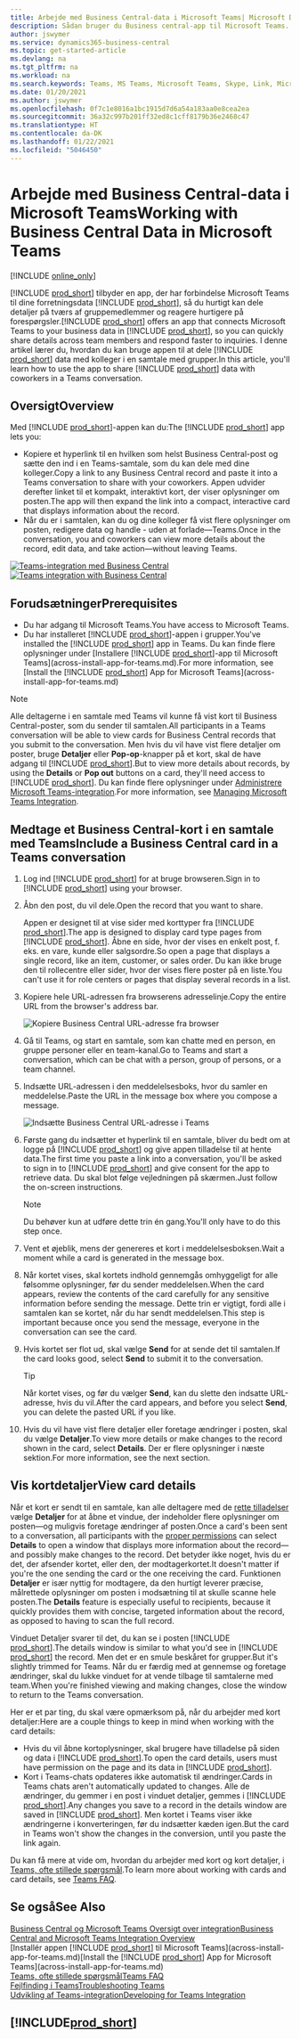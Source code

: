 ```yaml
---
title: Arbejde med Business Central-data i Microsoft Teams| Microsoft Docs
description: Sådan bruger du Business central-app til Microsoft Teams.
author: jswymer
ms.service: dynamics365-business-central
ms.topic: get-started-article
ms.devlang: na
ms.tgt_pltfrm: na
ms.workload: na
ms.search.keywords: Teams, MS Teams, Microsoft Teams, Skype, Link, Microsoft 365, collaborate, collaboration, teamwork
ms.date: 01/20/2021
ms.author: jswymer
ms.openlocfilehash: 0f7c1e8016a1bc1915d7d6a54a183aa0e8cea2ea
ms.sourcegitcommit: 36a32c997b201ff32ed8c1cff8179b36e2468c47
ms.translationtype: HT
ms.contentlocale: da-DK
ms.lasthandoff: 01/22/2021
ms.locfileid: "5046450"
---
```

# <a name="working-with-business-central-data-in-microsoft-teams"></a><span data-ttu-id="97d74-103">Arbejde med Business Central-data i Microsoft Teams</span><span class="sxs-lookup"><span data-stu-id="97d74-103">Working with Business Central Data in Microsoft Teams</span></span>

[!INCLUDE [online_only](includes/online_only.md)]

<span data-ttu-id="97d74-104">[!INCLUDE [prod_short](includes/prod_short.md)] tilbyder en app, der har forbindelse Microsoft Teams til dine forretningsdata [!INCLUDE [prod_short](includes/prod_short.md)], så du hurtigt kan dele detaljer på tværs af gruppemedlemmer og reagere hurtigere på forespørgsler.</span><span class="sxs-lookup"><span data-stu-id="97d74-104">[!INCLUDE [prod_short](includes/prod_short.md)] offers an app that connects Microsoft Teams to your business data in [!INCLUDE [prod_short](includes/prod_short.md)], so you can quickly share details across team members and respond faster to inquiries.</span></span> <span data-ttu-id="97d74-105">I denne artikel lærer du, hvordan du kan bruge appen til at dele [!INCLUDE [prod_short](includes/prod_short.md)] data med kolleger i en samtale med grupper.</span><span class="sxs-lookup"><span data-stu-id="97d74-105">In this article, you'll learn how to use the app to share [!INCLUDE [prod_short](includes/prod_short.md)] data with coworkers in a Teams conversation.</span></span>

## <a name="overview"></a><span data-ttu-id="97d74-106">Oversigt</span><span class="sxs-lookup"><span data-stu-id="97d74-106">Overview</span></span>

<span data-ttu-id="97d74-107">Med [!INCLUDE [prod_short](includes/prod_short.md)]-appen kan du:</span><span class="sxs-lookup"><span data-stu-id="97d74-107">The [!INCLUDE [prod_short](includes/prod_short.md)] app lets you:</span></span>

- <span data-ttu-id="97d74-108">Kopiere et hyperlink til en hvilken som helst Business Central-post og sætte den ind i en Teams-samtale, som du kan dele med dine kolleger.</span><span class="sxs-lookup"><span data-stu-id="97d74-108">Copy a link to any Business Central record and paste it into a Teams conversation to share with your coworkers.</span></span> <span data-ttu-id="97d74-109">Appen udvider derefter linket til et kompakt, interaktivt kort, der viser oplysninger om posten.</span><span class="sxs-lookup"><span data-stu-id="97d74-109">The app will then expand the link into a compact, interactive card that displays information about the record.</span></span>
- <span data-ttu-id="97d74-110">Når du er i samtalen, kan du og dine kolleger få vist flere oplysninger om posten, redigere data og handle - uden at forlade&mdash;Teams.</span><span class="sxs-lookup"><span data-stu-id="97d74-110">Once in the conversation, you and coworkers can view more details about the record, edit data, and take action&mdash;without leaving Teams.</span></span>

<span data-ttu-id="97d74-111">[![Teams-integration med Business Central](media/teams-intro-v3.png)](media/teams-intro-v3.png#lightbox)</span><span class="sxs-lookup"><span data-stu-id="97d74-111">[![Teams integration with Business Central](media/teams-intro-v3.png)](media/teams-intro-v3.png#lightbox)</span></span>

## <a name="prerequisites"></a><span data-ttu-id="97d74-112">Forudsætninger</span><span class="sxs-lookup"><span data-stu-id="97d74-112">Prerequisites</span></span>

- <span data-ttu-id="97d74-113">Du har adgang til Microsoft Teams.</span><span class="sxs-lookup"><span data-stu-id="97d74-113">You have access to Microsoft Teams.</span></span>
- <span data-ttu-id="97d74-114">Du har installeret [!INCLUDE [prod_short](includes/prod_short.md)]-appen i grupper.</span><span class="sxs-lookup"><span data-stu-id="97d74-114">You've installed the [!INCLUDE [prod_short](includes/prod_short.md)] app in Teams.</span></span> <span data-ttu-id="97d74-115">Du kan finde flere oplysninger under [Installere [!INCLUDE [prod_short](includes/prod_short.md)]-app til Microsoft Teams](across-install-app-for-teams.md).</span><span class="sxs-lookup"><span data-stu-id="97d74-115">For more information, see [Install the [!INCLUDE [prod_short](includes/prod_short.md)] App for Microsoft Teams](across-install-app-for-teams.md)</span></span>

> [!NOTE]
> <span data-ttu-id="97d74-116">Alle deltagerne i en samtale med Teams vil kunne få vist kort til Business Central-poster, som du sender til samtalen.</span><span class="sxs-lookup"><span data-stu-id="97d74-116">All participants in a Teams conversation will be able to view cards for Business Central records that you submit to the conversation.</span></span> <span data-ttu-id="97d74-117">Men hvis du vil have vist flere detaljer om poster, bruge **Detaljer** eller **Pop-op**-knapper på et kort, skal de have adgang til [!INCLUDE [prod_short](includes/prod_short.md)].</span><span class="sxs-lookup"><span data-stu-id="97d74-117">But to view more details about records, by using the **Details** or **Pop out** buttons on a card, they'll need access to [!INCLUDE [prod_short](includes/prod_short.md)].</span></span> <span data-ttu-id="97d74-118">Du kan finde flere oplysninger under [Administrere Microsoft Teams-integration](admin-teams-integration.md#minimum-requirements-1).</span><span class="sxs-lookup"><span data-stu-id="97d74-118">For more information, see [Managing Microsoft Teams Integration](admin-teams-integration.md#minimum-requirements-1).</span></span>

## <a name="include-a-business-central-card-in-a-teams-conversation"></a><span data-ttu-id="97d74-119">Medtage et Business Central-kort i en samtale med Teams</span><span class="sxs-lookup"><span data-stu-id="97d74-119">Include a Business Central card in a Teams conversation</span></span>

1. <span data-ttu-id="97d74-120">Log ind [!INCLUDE [prod_short](includes/prod_short.md)] for at bruge browseren.</span><span class="sxs-lookup"><span data-stu-id="97d74-120">Sign in to [!INCLUDE [prod_short](includes/prod_short.md)] using your browser.</span></span>
2. <span data-ttu-id="97d74-121">Åbn den post, du vil dele.</span><span class="sxs-lookup"><span data-stu-id="97d74-121">Open the record that you want to share.</span></span>

    <span data-ttu-id="97d74-122">Appen er designet til at vise sider med korttyper fra [!INCLUDE [prod_short](includes/prod_short.md)].</span><span class="sxs-lookup"><span data-stu-id="97d74-122">The app is designed to display card type pages from [!INCLUDE [prod_short](includes/prod_short.md)].</span></span> <span data-ttu-id="97d74-123">Åbne en side, hvor der vises en enkelt post, f. eks. en vare, kunde eller salgsordre.</span><span class="sxs-lookup"><span data-stu-id="97d74-123">So open a page that displays a single record, like an item, customer, or sales order.</span></span> <span data-ttu-id="97d74-124">Du kan ikke bruge den til rollecentre eller sider, hvor der vises flere poster på en liste.</span><span class="sxs-lookup"><span data-stu-id="97d74-124">You can't use it for role centers or pages that display several records in a list.</span></span>

3. <span data-ttu-id="97d74-125">Kopiere hele URL-adressen fra browserens adresselinje.</span><span class="sxs-lookup"><span data-stu-id="97d74-125">Copy the entire URL from the browser's address bar.</span></span>

   ![Kopiere Business Central URL-adresse fra browser](media/teams-url-v2.png)
4. <span data-ttu-id="97d74-127">Gå til Teams, og start en samtale, som kan chatte med en person, en gruppe personer eller en team-kanal.</span><span class="sxs-lookup"><span data-stu-id="97d74-127">Go to Teams and start a conversation, which can be chat with a person, group of persons, or a team channel.</span></span>

    <!--Teams imposes a few limitations here eg. you cannot unfurl a link during a Voice/Video call :/ We should probably only mention this in a Troubleshooting section (and i hope it will also be fixed soon)-->
5. <span data-ttu-id="97d74-128">Indsætte URL-adressen i den meddelelsesboks, hvor du samler en meddelelse.</span><span class="sxs-lookup"><span data-stu-id="97d74-128">Paste the URL in the message box where you compose a message.</span></span>

   ![Indsætte Business Central URL-adresse i Teams](media/teams-paste-url-v2.png)
6. <span data-ttu-id="97d74-130">Første gang du indsætter et hyperlink til en samtale, bliver du bedt om at logge på [!INCLUDE [prod_short](includes/prod_short.md)] og give appen tilladelse til at hente data.</span><span class="sxs-lookup"><span data-stu-id="97d74-130">The first time you paste a link into a conversation, you'll be asked to sign in to [!INCLUDE [prod_short](includes/prod_short.md)] and give consent for the app to retrieve data.</span></span> <span data-ttu-id="97d74-131">Du skal blot følge vejledningen på skærmen.</span><span class="sxs-lookup"><span data-stu-id="97d74-131">Just follow the on-screen instructions.</span></span>

    > [!NOTE]
    > <span data-ttu-id="97d74-132">Du behøver kun at udføre dette trin én gang.</span><span class="sxs-lookup"><span data-stu-id="97d74-132">You'll only have to do this step once.</span></span>

7. <span data-ttu-id="97d74-133">Vent et øjeblik, mens der genereres et kort i meddelelsesboksen.</span><span class="sxs-lookup"><span data-stu-id="97d74-133">Wait a moment while a card is generated in the message box.</span></span>

8. <span data-ttu-id="97d74-134">Når kortet vises, skal kortets indhold gennemgås omhyggeligt for alle følsomme oplysninger, før du sender meddelelsen.</span><span class="sxs-lookup"><span data-stu-id="97d74-134">When the card appears, review the contents of the card carefully for any sensitive information before sending the message.</span></span> <span data-ttu-id="97d74-135">Dette trin er vigtigt, fordi alle i samtalen kan se kortet, når du har sendt meddelelsen.</span><span class="sxs-lookup"><span data-stu-id="97d74-135">This step is important because once you send the message, everyone in the conversation can see the card.</span></span>

9. <span data-ttu-id="97d74-136">Hvis kortet ser flot ud, skal vælge **Send** for at sende det til samtalen.</span><span class="sxs-lookup"><span data-stu-id="97d74-136">If the card looks good, select **Send** to submit it to the conversation.</span></span>

    > [!TIP]
    > <span data-ttu-id="97d74-137">Når kortet vises, og før du vælger **Send**, kan du slette den indsatte URL-adresse, hvis du vil.</span><span class="sxs-lookup"><span data-stu-id="97d74-137">After the card appears, and before you select **Send**, you can delete the pasted URL if you like.</span></span>

10. <span data-ttu-id="97d74-138">Hvis du vil have vist flere detaljer eller foretage ændringer i posten, skal du vælge **Detaljer**.</span><span class="sxs-lookup"><span data-stu-id="97d74-138">To view more details or make changes to the record shown in the card, select **Details**.</span></span> <span data-ttu-id="97d74-139">Der er flere oplysninger i næste sektion.</span><span class="sxs-lookup"><span data-stu-id="97d74-139">For more information, see the next section.</span></span>

## <a name="view-card-details"></a><span data-ttu-id="97d74-140">Vis kortdetaljer</span><span class="sxs-lookup"><span data-stu-id="97d74-140">View card details</span></span>

<span data-ttu-id="97d74-141">Når et kort er sendt til en samtale, kan alle deltagere med de [rette tilladelser](admin-teams-integration.md#permissions) vælge **Detaljer** for at åbne et vindue, der indeholder flere oplysninger om posten&mdash;og muligvis foretage ændringer af posten.</span><span class="sxs-lookup"><span data-stu-id="97d74-141">Once a card's been sent to a conversation, all participants with the [proper permissions](admin-teams-integration.md#permissions) can select **Details** to open a window that displays more information about the record&mdash;and possibly make changes to the record.</span></span> <span data-ttu-id="97d74-142">Det betyder ikke noget, hvis du er det, der afsender kortet, eller den, der modtagerkortet.</span><span class="sxs-lookup"><span data-stu-id="97d74-142">It doesn't matter if you're the one sending the card or the one receiving the card.</span></span> <span data-ttu-id="97d74-143">Funktionen **Detaljer** er især nyttig for modtagere, da den hurtigt leverer præcise, målrettede oplysninger om posten i modsætning til at skulle scanne hele posten.</span><span class="sxs-lookup"><span data-stu-id="97d74-143">The **Details** feature is especially useful to recipients, because it quickly provides them with concise, targeted information about the record, as opposed to having to scan the full record.</span></span>

<span data-ttu-id="97d74-144">Vinduet Detaljer svarer til det, du kan se i posten [!INCLUDE [prod_short](includes/prod_short.md)].</span><span class="sxs-lookup"><span data-stu-id="97d74-144">The details window is similar to what you'd see in [!INCLUDE [prod_short](includes/prod_short.md)] the record.</span></span> <span data-ttu-id="97d74-145">Men det er en smule beskåret for grupper.</span><span class="sxs-lookup"><span data-stu-id="97d74-145">But it's slightly trimmed for Teams.</span></span> <span data-ttu-id="97d74-146">Når du er færdig med at gennemse og foretage ændringer, skal du lukke vinduet for at vende tilbage til samtalerne med team.</span><span class="sxs-lookup"><span data-stu-id="97d74-146">When you're finished viewing and making changes, close the window to return to the Teams conversation.</span></span>

<span data-ttu-id="97d74-147">Her er et par ting, du skal være opmærksom på, når du arbejder med kort detaljer:</span><span class="sxs-lookup"><span data-stu-id="97d74-147">Here are a couple things to keep in mind when working with the card details:</span></span>

- <span data-ttu-id="97d74-148">Hvis du vil åbne kortoplysninger, skal brugere have tilladelse på siden og data i [!INCLUDE [prod_short](includes/prod_short.md)].</span><span class="sxs-lookup"><span data-stu-id="97d74-148">To open the card details, users must have permission on the page and its data in [!INCLUDE [prod_short](includes/prod_short.md)].</span></span>
- <span data-ttu-id="97d74-149">Kort i Teams-chats opdateres ikke automatisk til ændringer.</span><span class="sxs-lookup"><span data-stu-id="97d74-149">Cards in Teams chats aren't automatically updated to changes.</span></span> <span data-ttu-id="97d74-150">Alle de ændringer, du gemmer i en post i vinduet detaljer, gemmes i [!INCLUDE [prod_short](includes/prod_short.md)].</span><span class="sxs-lookup"><span data-stu-id="97d74-150">Any changes you save to a record in the details window are saved in [!INCLUDE [prod_short](includes/prod_short.md)].</span></span> <span data-ttu-id="97d74-151">Men kortet i Teams viser ikke ændringerne i konverteringen, før du indsætter kæden igen.</span><span class="sxs-lookup"><span data-stu-id="97d74-151">But the card in Teams won't show the changes in the conversion, until you paste the link again.</span></span>

<span data-ttu-id="97d74-152">Du kan få mere at vide om, hvordan du arbejder med kort og kort detaljer, i [Teams, ofte stillede spørgsmål](teams-faq.md).</span><span class="sxs-lookup"><span data-stu-id="97d74-152">To learn more about working with cards and card details, see [Teams FAQ](teams-faq.md).</span></span>

## <a name="see-also"></a><span data-ttu-id="97d74-153">Se også</span><span class="sxs-lookup"><span data-stu-id="97d74-153">See Also</span></span>

[<span data-ttu-id="97d74-154">Business Central og Microsoft Teams Oversigt over integration</span><span class="sxs-lookup"><span data-stu-id="97d74-154">Business Central and Microsoft Teams Integration Overview</span></span>](across-teams-overview.md)  
<span data-ttu-id="97d74-155">[Installér appen [!INCLUDE [prod_short](includes/prod_short.md)] til Microsoft Teams](across-install-app-for-teams.md)</span><span class="sxs-lookup"><span data-stu-id="97d74-155">[Install the [!INCLUDE [prod_short](includes/prod_short.md)] App for Microsoft Teams](across-install-app-for-teams.md)</span></span>  
[<span data-ttu-id="97d74-156">Teams, ofte stillede spørgsmål</span><span class="sxs-lookup"><span data-stu-id="97d74-156">Teams FAQ</span></span>](teams-faq.md)  
[<span data-ttu-id="97d74-157">Fejlfinding i Teams</span><span class="sxs-lookup"><span data-stu-id="97d74-157">Troubleshooting Teams</span></span>](admin-teams-troubleshooting.md)  
[<span data-ttu-id="97d74-158">Udvikling af Teams-integration</span><span class="sxs-lookup"><span data-stu-id="97d74-158">Developing for Teams Integration</span></span>](/dynamics365/business-central/dev-itpro/developer/devenv-develop-for-teams)  

## [!INCLUDE[prod_short](includes/free_trial_md.md)]  
